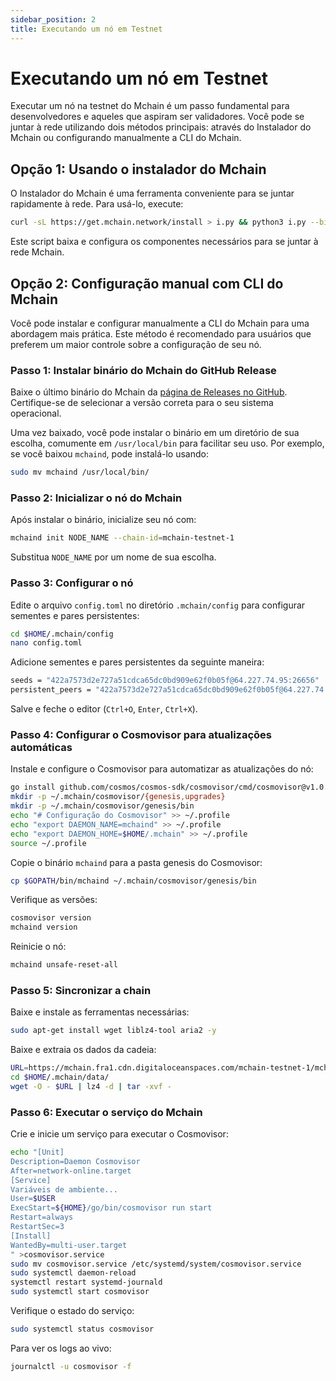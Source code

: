 ```yaml
---
sidebar_position: 2
title: Executando um nó em Testnet
---
```


# Executando um nó em Testnet

Executar um nó na testnet do Mchain é um passo fundamental para desenvolvedores e aqueles que aspiram ser validadores. Você pode se juntar à rede utilizando dois métodos principais: através do Instalador do Mchain ou configurando manualmente a CLI do Mchain.

## Opção 1: Usando o instalador do Mchain

O Instalador do Mchain é uma ferramenta conveniente para se juntar rapidamente à rede. Para usá-lo, execute:

```bash
curl -sL https://get.mchain.network/install > i.py && python3 i.py --binary_path=/usr/local/bin
```

Este script baixa e configura os componentes necessários para se juntar à rede Mchain.

## Opção 2: Configuração manual com CLI do Mchain

Você pode instalar e configurar manualmente a CLI do Mchain para uma abordagem mais prática. Este método é recomendado para usuários que preferem um maior controle sobre a configuração de seu nó.

### Passo 1: Instalar binário do Mchain do GitHub Release

Baixe o último binário do Mchain da [página de Releases no GitHub](https://github.com/MchainNetwork/mchain/releases). Certifique-se de selecionar a versão correta para o seu sistema operacional.

Uma vez baixado, você pode instalar o binário em um diretório de sua escolha, comumente em `/usr/local/bin` para facilitar seu uso. Por exemplo, se você baixou `mchaind`, pode instalá-lo usando:

```bash
sudo mv mchaind /usr/local/bin/
```

### Passo 2: Inicializar o nó do Mchain

Após instalar o binário, inicialize seu nó com:

```bash
mchaind init NODE_NAME --chain-id=mchain-testnet-1
```

Substitua `NODE_NAME` por um nome de sua escolha.

### Passo 3: Configurar o nó

Edite o arquivo `config.toml` no diretório `.mchain/config` para configurar sementes e pares persistentes:

```bash
cd $HOME/.mchain/config
nano config.toml
```

Adicione sementes e pares persistentes da seguinte maneira:

```bash
seeds = "422a7573d2e727a51cdca65dc0bd909e62f0b05f@64.227.74.95:26656"
persistent_peers = "422a7573d2e727a51cdca65dc0bd909e62f0b05f@64.227.74.95:26656"
```

Salve e feche o editor (`Ctrl+O`, `Enter`, `Ctrl+X`).

### Passo 4: Configurar o Cosmovisor para atualizações automáticas

Instale e configure o Cosmovisor para automatizar as atualizações do nó:

```bash
go install github.com/cosmos/cosmos-sdk/cosmovisor/cmd/cosmovisor@v1.0.0
mkdir -p ~/.mchain/cosmovisor/{genesis,upgrades}
mkdir -p ~/.mchain/cosmovisor/genesis/bin
echo "# Configuração do Cosmovisor" >> ~/.profile
echo "export DAEMON_NAME=mchaind" >> ~/.profile
echo "export DAEMON_HOME=$HOME/.mchain" >> ~/.profile
source ~/.profile
```

Copie o binário `mchaind` para a pasta genesis do Cosmovisor:

```bash
cp $GOPATH/bin/mchaind ~/.mchain/cosmovisor/genesis/bin
```

Verifique as versões:

```bash
cosmovisor version
mchaind version
```

Reinicie o nó:

```bash
mchaind unsafe-reset-all
```

### Passo 5: Sincronizar a chain

Baixe e instale as ferramentas necessárias:

```bash
sudo apt-get install wget liblz4-tool aria2 -y
```

Baixe e extraia os dados da cadeia:

```bash
URL=https://mchain.fra1.cdn.digitaloceanspaces.com/mchain-testnet-1/mchain-testnet-1.tar.lz4
cd $HOME/.mchain/data/
wget -O - $URL | lz4 -d | tar -xvf -
```

### Passo 6: Executar o serviço do Mchain

Crie e inicie um serviço para executar o Cosmovisor:



```bash
echo "[Unit]
Description=Daemon Cosmovisor
After=network-online.target
[Service]
Variáveis de ambiente...
User=$USER
ExecStart=${HOME}/go/bin/cosmovisor run start
Restart=always
RestartSec=3
[Install]
WantedBy=multi-user.target
" >cosmovisor.service
sudo mv cosmovisor.service /etc/systemd/system/cosmovisor.service
sudo systemctl daemon-reload
systemctl restart systemd-journald
sudo systemctl start cosmovisor
```

Verifique o estado do serviço:

```bash
sudo systemctl status cosmovisor
```

Para ver os logs ao vivo:

```bash
journalctl -u cosmovisor -f
```
